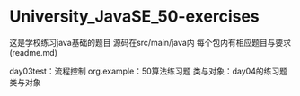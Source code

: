 # University_JavaSE_50-exercises
这是学校练习java基础的题目
源码在src/main/java内
每个包内有相应题目与要求(readme.md)

day03test：流程控制
org.example：50算法练习题
类与对象：day04的练习题类与对象


